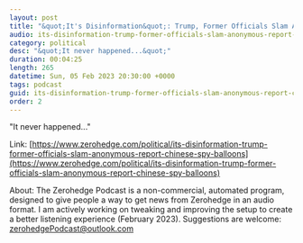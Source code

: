 ```yaml
---
layout: post
title: "&quot;It's Disinformation&quot;: Trump, Former Officials Slam Anonymous Report Of Chinese Spy Balloons Under Their Watch "
audio: its-disinformation-trump-former-officials-slam-anonymous-report-chinese-spy-balloons-0
category: political
desc: "&quot;It never happened...&quot;"
duration: 00:04:25
length: 265
datetime: Sun, 05 Feb 2023 20:30:00 +0000
tags: podcast
guid: its-disinformation-trump-former-officials-slam-anonymous-report-chinese-spy-balloons-0
order: 2
---
```

&quot;It never happened...&quot;

Link: [https://www.zerohedge.com/political/its-disinformation-trump-former-officials-slam-anonymous-report-chinese-spy-balloons](https://www.zerohedge.com/political/its-disinformation-trump-former-officials-slam-anonymous-report-chinese-spy-balloons)

About: The Zerohedge Podcast is a non-commercial, automated program, designed to give people a way to get news from Zerohedge in an audio format.  I am actively working on tweaking and improving the setup to create a better listening experience (February 2023).  Suggestions are welcome: [zerohedgePodcast@outlook.com](mailto:zerohedgePodcast@outlook.com)
